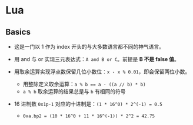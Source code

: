 # Lua

## Basics

- 这是一门以 1 作为 index 开头的与大多数语言都不同的神气语言。

- 用 and 与 or 实现三元表达式：`A and B or C`。前提是 **B 不是 false 值**。

- 用取余运算实现浮点数保留几位小数位：`x - x % 0.01`，即会保留两位小数。
  - 用整除定义取余运算：`a % b == a - ((a // b) * b)`
  - `a % b` 取余运算的结果总是与 `b`  有相同的符号

- 16 进制数 `0x1p-1` 对应的十进制是：`(1 * 16^0) * 2^(-1) = 0.5`
  - `0xa.bp2 = (10 * 16^0 + 11 * 16^(-1)) * 2^2 = 42.75`
